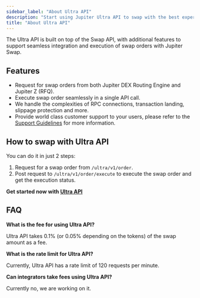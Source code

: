 ```yaml
---
sidebar_label: "About Ultra API"
description: "Start using Jupiter Ultra API to swap with the best experience."
title: "About Ultra API"
---
```


<head>
    <title>Ultra API</title>
    <meta name="twitter:card" content="summary" />
</head>

The Ultra API is built on top of the Swap API, with additional features to support seamless integration and execution of swap orders with Jupiter Swap.

## Features

- Request for swap orders from both Jupiter DEX Routing Engine and Jupiter Z (RFQ).
- Execute swap order seamlessly in a single API call.
- We handle the complexities of RPC connections, transaction landing, slippage protection and more.
- Provide world class customer support to your users, please refer to the [Support Guidelines](/docs/support-guidelines) for more information.

## How to swap with Ultra API

You can do it in just 2 steps:

1. Request for a swap order from `/ultra/v1/order`.
2. Post request to `/ultra/v1/order/execute` to execute the swap order and get the execution status.

**Get started now with [Ultra API](/docs/ultra-api/get-order)**

## FAQ

**What is the fee for using Ultra API?**

Ultra API takes 0.1% (or 0.05% depending on the tokens) of the swap amount as a fee.

**What is the rate limit for Ultra API?**

Currently, Ultra API has a rate limit of 120 requests per minute.

**Can integrators take fees using Ultra API?**

Currently no, we are working on it.
